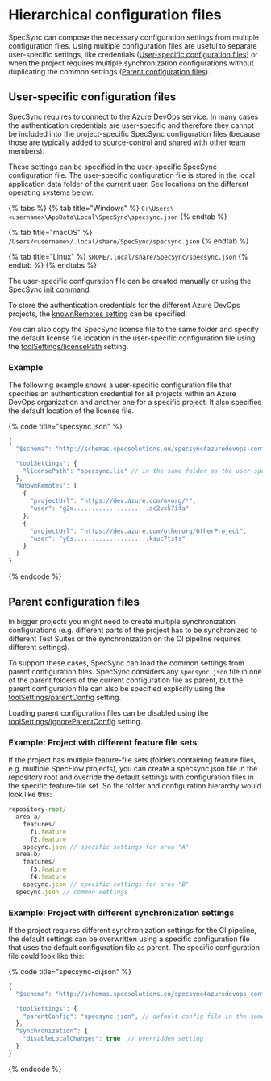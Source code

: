 # Hierarchical configuration files

SpecSync can compose the necessary configuration settings from multiple configuration files. Using multiple configuration files are useful to separate user-specific settings, like credentials \([User-specific configuration files](hierarchical-configuration-files.md#user-specific-configuration-files)\) or when the project requires multiple synchronization configurations without duplicating the common settings \([Parent configuration files](hierarchical-configuration-files.md#parent-configuration-files)\).

## User-specific configuration files

SpecSync requires to connect to the Azure DevOps service. In many cases the authentication credentials are user-specific and therefore they cannot be included into the project-specific SpecSync configuration files \(because those are typically added to source-control and shared with other team members\).

These settings can be specified in the user-specific SpecSync configuration file. The user-specific configuration file is stored in the local application data folder of the current user. See locations on the different operating systems below. 

{% tabs %}
{% tab title="Windows" %}
`C:\Users\<username>\AppData\Local\SpecSync\specsync.json`
{% endtab %}

{% tab title="macOS" %}
`/Users/<username>/.local/share/SpecSync/specsync.json`
{% endtab %}

{% tab title="Linux" %}
`$HOME/.local/share/SpecSync/specsync.json`
{% endtab %}
{% endtabs %}

The user-specific configuration file can be created manually or using the SpecSync [init command](../../reference/command-line-reference/init-command.md). 

To store the authentication credentials for the different Azure DevOps projects, the [knownRemotes setting](../../reference/configuration/knownremotes.md) can be specified.

You can also copy the SpecSync license file to the same folder and specify the default license file location in the user-specific configuration file using the [toolSettings/licensePath](../../reference/configuration/configuration-toolsettings.md) setting.

### Example

The following example shows a user-specific configuration file that specifies an authentication credential for all projects within an Azure DevOps organization and another one for a specific project. It also specifies the default location of the license file.

{% code title="specsync.json" %}
```javascript
{
  "$schema": "http://schemas.specsolutions.eu/specsync4azuredevops-config-latest.json",

  "toolSettings": {
    "licensePath": "specsync.lic" // in the same folder as the user-specific setting
  },
  "knownRemotes": [
    {
      "projectUrl": "https://dev.azure.com/myorg/*",
      "user": "g2x.....................ac2vx57i4a"
    },
    {
      "projectUrl": "https://dev.azure.com/otherorg/OtherProject",
      "user": "y6s.....................ksuc7tsts"
    }
  ]
}

```
{% endcode %}

## Parent configuration files

In bigger projects you might need to create multiple synchronization configurations \(e.g. different parts of the project has to be synchronized to different Test Suites or the synchronization on the CI pipeline requires different settings\).

To support these cases, SpecSync can load the common settings from parent configuration files. SpecSync considers any `specsync.json` file in one of the parent folders of the current configuration file as parent, but the parent configuration file can also be specified explicitly using the [toolSettings/parentConfig](../../reference/configuration/configuration-toolsettings.md) setting.

Loading parent configuration files can be disabled using the [toolSettings/ignoreParentConfig](../../reference/configuration/configuration-toolsettings.md) setting.

### Example: Project with different feature file sets

If the project has multiple feature-file sets \(folders containing feature files, e.g. multiple SpecFlow projects\), you can create a specsync.json file in the repository root and override the default settings with configuration files in the specific feature-file set. So the folder and configuration hierarchy would look like this:

```javascript
repository-root/
  area-a/
    features/
      f1.feature
      f2.feature
    specync.json // specific settings for area "A"
  area-b/    
    features/
      f3.feature
      f4.feature
    specync.json // specific settings for area "B"
  specync.json // common settings
```

### Example: Project with different synchronization settings

If the project requires different synchronization settings for the CI pipeline, the default settings can be overwritten using a specific configuration file that uses the default configuration file as parent. The specific configuration file could look like this:

{% code title="specsync-ci.json" %}
```javascript
{
  "$schema": "http://schemas.specsolutions.eu/specsync4azuredevops-config-latest.json",

  "toolSettings": {
    "parentConfig": "specsync.json", // default config file in the same folder
  },
  "synchronization": {
    "disableLocalChanges": true  // overridden setting
  }
}
```
{% endcode %}

